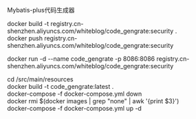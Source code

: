 Mybatis-plus代码生成器

docker build -t  registry.cn-shenzhen.aliyuncs.com/whiteblog/code_gengrate:security .  
docker push  registry.cn-shenzhen.aliyuncs.com/whiteblog/code_gengrate:security 

docker run -d --name code_gengrate -p 8086:8086 registry.cn-shenzhen.aliyuncs.com/whiteblog/code_gengrate:security 

cd /src/main/resources  
docker build -t code_gengrate:latest .  
docker-compose -f docker-compose.yml down  
docker rmi $(docker images | grep "none" | awk '{print $3}')  
docker-compose -f docker-compose.yml up -d  
